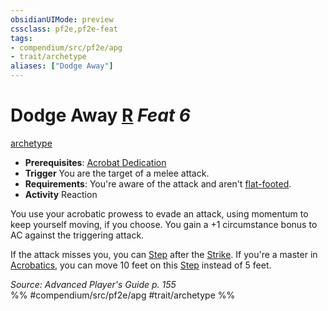 ```yaml
---
obsidianUIMode: preview
cssclass: pf2e,pf2e-feat
tags:
- compendium/src/pf2e/apg
- trait/archetype
aliases: ["Dodge Away"]
---
```

# Dodge Away  [R](../../rules/core-rulebook/chapter-9-playing-the-game.md#Actions "Reaction") *Feat 6*  
[archetype](../../rules/traits/archetype.md)  

- **Prerequisites**: [Acrobat Dedication](acrobat-dedication-apg.md)
- **Trigger** You are the target of a melee attack.
- **Requirements**: You're aware of the attack and aren't [flat-footed](../../rules/conditions.md#Flat-footed).
- **Activity** Reaction

You use your acrobatic prowess to evade an attack, using momentum to keep yourself moving, if you choose. You gain a +1 circumstance bonus to AC against the triggering attack.

If the attack misses you, you can [Step](../../rules/actions/step.md) after the [Strike](../../rules/actions/strike.md). If you're a master in [Acrobatics](../skills.md#Acrobatics), you can move 10 feet on this [Step](../../rules/actions/step.md) instead of 5 feet.

*Source: Advanced Player's Guide p. 155*  
%% #compendium/src/pf2e/apg #trait/archetype %%